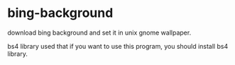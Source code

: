 # bing-background
download bing background and set it in unix gnome wallpaper.

bs4 library used that if you want to use this program, you should install bs4 library.
